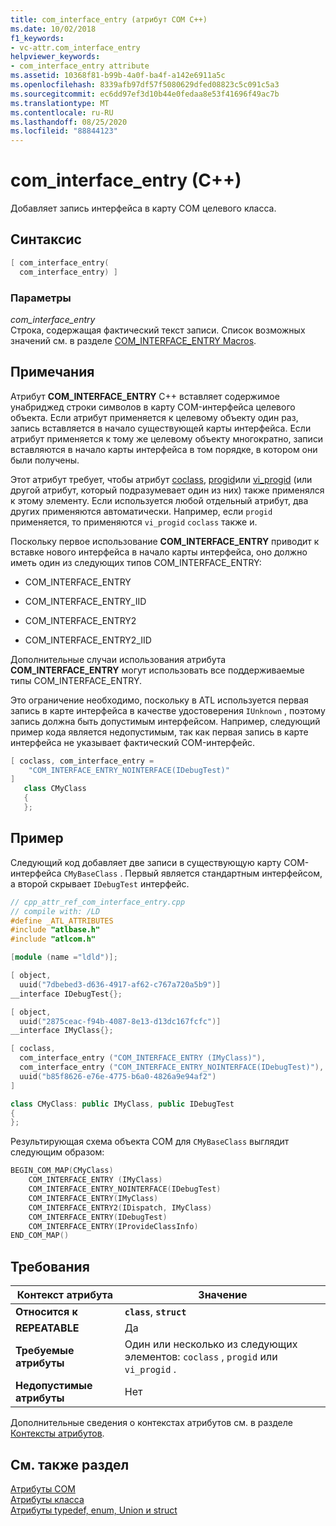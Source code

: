 ```yaml
---
title: com_interface_entry (атрибут COM C++)
ms.date: 10/02/2018
f1_keywords:
- vc-attr.com_interface_entry
helpviewer_keywords:
- com_interface_entry attribute
ms.assetid: 10368f81-b99b-4a0f-ba4f-a142e6911a5c
ms.openlocfilehash: 8339afb97df57f5080629dfed08823c5c091c5a3
ms.sourcegitcommit: ec6dd97ef3d10b44e0fedaa8e53f41696f49ac7b
ms.translationtype: MT
ms.contentlocale: ru-RU
ms.lasthandoff: 08/25/2020
ms.locfileid: "88844123"
---
```

# <a name="com_interface_entry-c"></a>com_interface_entry (C++)

Добавляет запись интерфейса в карту COM целевого класса.

## <a name="syntax"></a>Синтаксис

```cpp
[ com_interface_entry(
  com_interface_entry) ]
```

### <a name="parameters"></a>Параметры

*com_interface_entry*<br/>
Строка, содержащая фактический текст записи. Список возможных значений см. в разделе [COM_INTERFACE_ENTRY Macros](../../atl/reference/com-interface-entry-macros.md).

## <a name="remarks"></a>Примечания

Атрибут **COM_INTERFACE_ENTRY** C++ вставляет содержимое унабриджед строки символов в карту COM-интерфейса целевого объекта. Если атрибут применяется к целевому объекту один раз, запись вставляется в начало существующей карты интерфейса. Если атрибут применяется к тому же целевому объекту многократно, записи вставляются в начало карты интерфейса в том порядке, в котором они были получены.

Этот атрибут требует, чтобы атрибут [coclass](coclass.md), [progid](progid.md)или [vi_progid](vi-progid.md) (или другой атрибут, который подразумевает один из них) также применялся к этому элементу. Если используется любой отдельный атрибут, два других применяются автоматически. Например, если `progid` применяется, то применяются `vi_progid` `coclass` также и.

Поскольку первое использование **COM_INTERFACE_ENTRY** приводит к вставке нового интерфейса в начало карты интерфейса, оно должно иметь один из следующих типов COM_INTERFACE_ENTRY:

- COM_INTERFACE_ENTRY

- COM_INTERFACE_ENTRY_IID

- COM_INTERFACE_ENTRY2

- COM_INTERFACE_ENTRY2_IID

Дополнительные случаи использования атрибута **COM_INTERFACE_ENTRY** могут использовать все поддерживаемые типы COM_INTERFACE_ENTRY.

Это ограничение необходимо, поскольку в ATL используется первая запись в карте интерфейса в качестве удостоверения `IUnknown` , поэтому запись должна быть допустимым интерфейсом. Например, следующий пример кода является недопустимым, так как первая запись в карте интерфейса не указывает фактический COM-интерфейс.

```cpp
[ coclass, com_interface_entry =
    "COM_INTERFACE_ENTRY_NOINTERFACE(IDebugTest)"
]
   class CMyClass
   {
   };
```

## <a name="example"></a>Пример

Следующий код добавляет две записи в существующую карту COM-интерфейса `CMyBaseClass` . Первый является стандартным интерфейсом, а второй скрывает `IDebugTest` интерфейс.

```cpp
// cpp_attr_ref_com_interface_entry.cpp
// compile with: /LD
#define _ATL_ATTRIBUTES
#include "atlbase.h"
#include "atlcom.h"

[module (name ="ldld")];

[ object,
  uuid("7dbebed3-d636-4917-af62-c767a720a5b9")]
__interface IDebugTest{};

[ object,
  uuid("2875ceac-f94b-4087-8e13-d13dc167fcfc")]
__interface IMyClass{};

[ coclass,
  com_interface_entry ("COM_INTERFACE_ENTRY (IMyClass)"),
  com_interface_entry ("COM_INTERFACE_ENTRY_NOINTERFACE(IDebugTest)"),
  uuid("b85f8626-e76e-4775-b6a0-4826a9e94af2")
]

class CMyClass: public IMyClass, public IDebugTest
{
};
```

Результирующая схема объекта COM для `CMyBaseClass` выглядит следующим образом:

```cpp
BEGIN_COM_MAP(CMyClass)
    COM_INTERFACE_ENTRY (IMyClass)
    COM_INTERFACE_ENTRY_NOINTERFACE(IDebugTest)
    COM_INTERFACE_ENTRY(IMyClass)
    COM_INTERFACE_ENTRY2(IDispatch, IMyClass)
    COM_INTERFACE_ENTRY(IDebugTest)
    COM_INTERFACE_ENTRY(IProvideClassInfo)
END_COM_MAP()
```

## <a name="requirements"></a>Требования

| Контекст атрибута | Значение |
|-|-|
|**Относится к**|**`class`**, **`struct`**|
|**REPEATABLE**|Да|
|**Требуемые атрибуты**|Один или несколько из следующих элементов: `coclass` , `progid` или `vi_progid` .|
|**Недопустимые атрибуты**|Нет|

Дополнительные сведения о контекстах атрибутов см. в разделе [Контексты атрибутов](cpp-attributes-com-net.md#contexts).

## <a name="see-also"></a>См. также раздел

[Атрибуты COM](com-attributes.md)<br/>
[Атрибуты класса](class-attributes.md)<br/>
[Атрибуты typedef, enum, Union и struct](typedef-enum-union-and-struct-attributes.md)
